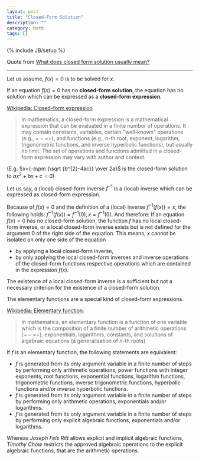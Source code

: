 ```yaml
---
layout: post
title: "Closed-Form Solution"
description: ""
category: Math
tags: []
---
```

{% include JB/setup %}

Quote from [What does closed form solution usually mean?](https://math.stackexchange.com/a/2061844)

-----

Let us assume, $f(x)=0$ is to be solved for $x$.  

If an equation $f(x)=0$ has no **closed-form solution**, the equation has no solution which can be expressed as a **closed-form expression**.

[Wikipedia: Closed-form expression](https://en.wikipedia.org/wiki/Closed-form_expression)

> In mathematics, a closed-form expression is a mathematical expression that can be evaluated in a finite number of operations. It may contain constants, variables, certain "well-known" operations (e.g., $+ − \times \div$), and functions (e.g., $n$-th root, exponent, logarithm, trigonometric functions, and inverse hyperbolic functions), but usually no limit. The set of operations and functions admitted in a closed-form expression may vary with author and context.

(E.g. $x={-b\pm {\sqrt {b^{2}-4ac}} \over 2a}$ is the closed-form solution to $ax^{2}+bx+c=0$)

Let us say, a (local) closed-form inverse $f^{−1}$ is a (local) inverse which can be expressed as closed-form expression.

Because of $f(x)=0$ and the definition of a (local) inverse $f^{−1}(f(x))=x$, the following holds: $f^{−1}(f(x))=f^{−1}(0), x=f^{−1}(0)$. And therefore: If an equation $f(x)=0$ has no closed-form solution, the function $f$ has no local closed-form inverse, or a local closed-form inverse exists but is not defined for the argument $0$ of the right side of the equation. This means, $x$ cannot be isolated on only one side of the equation

- by applying a local closed-form inverse,
- by only applying the local closed-form inverses and inverse operations of the closed-form functions respective operations which are contained in the expression $f(x)$.

The existence of a local closed-form inverse is a sufficient but not a necessary criterion for the existence of a closed-form solution.

The elementary functions are a special kind of closed-form expressions. 

[Wikipedia: Elementary function](https://en.wikipedia.org/wiki/Elementary_function):

> In mathematics, an elementary function is a function of one variable which is the composition of a finite number of arithmetic operations ($+ − \times \div$), exponentials, logarithms, constants, and solutions of algebraic equations (a generalization of $n$-th roots)

If $f$ is an elementary function, the following statements are equivalent:

- $f$ is generated from its only argument variable in a finite number of steps by performing only arithmetic operations, power functions with integer exponents, root functions, exponential functions, logarithm functions, trigonometric functions, inverse trigonometric functions, hyperbolic functions and/or inverse hyperbolic functions.
- $f$ is generated from its only argument variable in a finite number of steps by performing only arithmetic operations, exponentials and/or logarithms.
- $f$ is generated from its only argument variable in a finite number of steps by performing only explicit algebraic functions, exponentials and/or logarithms.

Whereas _Joseph Fels Ritt_ allows explicit and implicit algebraic functions, _Timothy Chow_ restricts the approved algebraic operations to the explicit algebraic functions, that are the arithmetic operations.